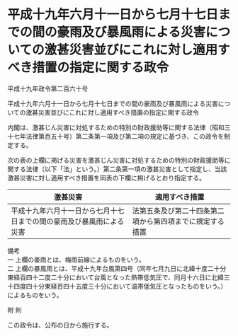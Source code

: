 # 平成十九年六月十一日から七月十七日までの間の豪雨及び暴風雨による災害についての激甚災害並びにこれに対し適用すべき措置の指定に関する政令

平成十九年政令第二百六十号

平成十九年六月十一日から七月十七日までの間の豪雨及び暴風雨による災害についての激甚災害並びにこれに対し適用すべき措置の指定に関する政令

内閣は、激甚じん災害に対処するための特別の財政援助等に関する法律（昭和三十七年法律第百五十号）第二条第一項及び第二項の規定に基づき、この政令を制定する。

次の表の上欄に掲げる災害を激甚じん災害に対処するための特別の財政援助等に関する法律（以下「法」という。）第二条第一項の激甚災害として指定し、当該激甚災害に対し適用すべき措置を同表の下欄に掲げるとおり指定する。

激甚災害 | 適用すべき措置  
---|---  
平成十九年六月十一日から七月十七日までの間の豪雨及び暴風雨による災害 | 法第五条及び第二十四条第二項から第四項までに規定する措置  
備考  
一 上欄の豪雨とは、梅雨前線によるものをいう。  
二 上欄の暴風雨とは、平成十九年台風第四号（同年七月九日に北緯十度二十分東経百四十二度二十分において台風となった熱帯低気圧で、同月十六日に北緯三十四度四十分東経百四十五度三十分において温帯低気圧となったものをいう。）によるものをいう。  
  
附 則

この政令は、公布の日から施行する。
